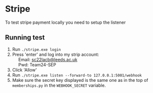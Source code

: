 # Stripe
To test stripe payment locally you need to setup the listener
## Running test
1. Run `./stripe.exe login`
2. Press 'enter' and log into my strip account:  
    &nbsp;&nbsp;&nbsp;&nbsp;&nbsp;Email: sc22lacb@leeds.ac.uk  
    &nbsp;&nbsp;&nbsp;&nbsp;&nbsp;Pwd: Team24-SEP
3. Click 'Allow'
4. Run `./stripe.exe listen --forward-to 127.0.0.1:5001/webhook`
5. Make sure the secret key displayed is the same one as in the top of `memberships.py` in the `WEBHOOK_SECRET` variable.

